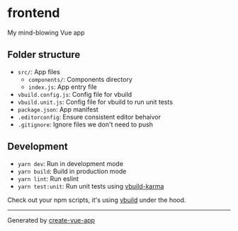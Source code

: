 # frontend

My mind-blowing Vue app


## Folder structure

- `src/`: App files
  - `components/`: Components directory
  - `index.js`: App entry file
- `vbuild.config.js`: Config file for vbuild
- `vbuild.unit.js`: Config file for vbuild to run unit tests
- `package.json`: App manifest
- `.editorconfig`: Ensure consistent editor behaivor
- `.gitignore`: Ignore files we don't need to push

## Development

- `yarn dev`: Run in development mode
- `yarn build`: Build in production mode
- `yarn lint`: Run eslint
- `yarn test:unit`: Run unit tests using [vbuild-karma](https://github.com/egoist/vbuild-karma)

Check out your npm scripts, it's using [vbuild](https://github.com/egoist/vbuild) under the hood.

---

Generated by [create-vue-app](https://github.com/egoist/create-vue-app)
